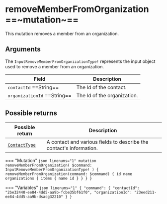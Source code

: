 # removeMemberFromOrganization ==~mutation~==

This mutation removes a member from an organization.

## Arguments

The `InputRemoveMemberFromOrganizationType!` represents the input object used to remove a member from an organization.

| Field                          | Description                           |
|--------------------------------|---------------------------------------|
| `contactId`  ==String==        | The Id of the contact.                |
| `organizationId`  ==String==   | The Id of the organization.           |


## Possible returns

| Possible return                                         | Description                                                       	   |
|-------------------------------------------------------- |----------------------------------------------------------------------- |
| [`ContactType`](../Objects/MemberType.md)               |  A contact and various fields to describe the contact's information.   |


=== "Mutation"
    ```json linenums="1"
    mutation removeMemberFromOrganization(
      $command: InputRemoveMemberFromOrganizationType!
    ) {
      removeMemberFromOrganization(command: $command) {
        id
        name
        organizations {
          items {
            name
            id
          }
        }
      }
    }
    ```

=== "Variables"
    ```json linenums="1"
    {
      "command": {
        "contactId": "2be32440-ee84-4dd5-aa9b-fcbe35bf61f0",
        "organizationId": "23eed211-ee84-4dd5-aa9b-dsacg32210"
      }
    }
    ```
